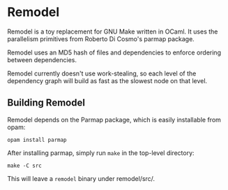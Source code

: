 Remodel
=======

Remodel is a toy replacement for GNU Make written in OCaml. It uses the parallelism primitives from Roberto Di Cosmo's parmap package.

Remodel uses an MD5 hash of files and dependencies to enforce ordering between dependencies. 

Remodel currently doesn't use work-stealing, so each level of the dependency graph will build as fast as the slowest node on that level.

Building Remodel
----------------

Remodel depends on the Parmap package, which is easily installable from opam:

    opam install parmap

After installing parmap, simply run `make` in the top-level directory:

    make -C src

This will leave a `remodel` binary under remodel/src/.


